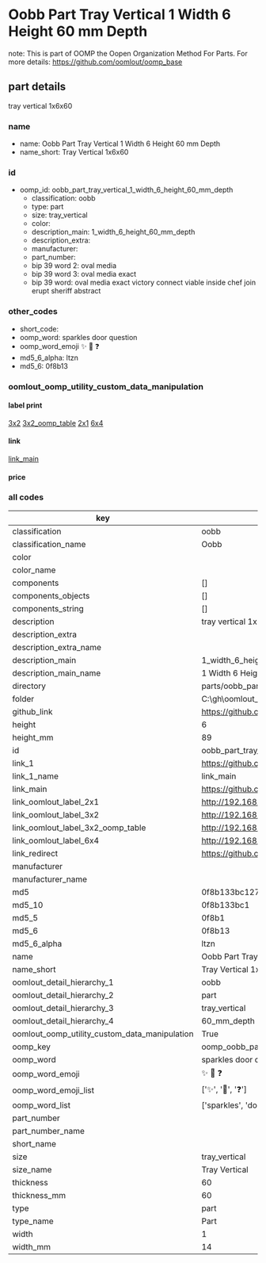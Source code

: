 # Oobb Part Tray Vertical 1 Width 6 Height 60 mm Depth  

note: This is part of OOMP the Oopen Organization Method For Parts. For more details: https://github.com/oomlout/oomp_base

##  part details
  



tray vertical 1x6x60



### name
* name: Oobb Part Tray Vertical 1 Width 6 Height 60 mm Depth
* name_short: Tray Vertical 1x6x60 
### id
* oomp_id: oobb_part_tray_vertical_1_width_6_height_60_mm_depth
  * classification: oobb
  * type: part
  * size: tray_vertical
  * color: 
  * description_main: 1_width_6_height_60_mm_depth
  * description_extra: 
  * manufacturer: 
  * part_number: 
  * bip 39 word 2: oval media
  * bip 39 word 3: oval media exact
  * bip 39 word: oval media exact victory connect viable inside chef join erupt sheriff abstract

### other_codes
* short_code: 
* oomp_word: sparkles door question
* oomp_word_emoji :sparkles: :door: :question:
* md5_6_alpha: ltzn
* md5_6: 0f8b13






### oomlout_oomp_utility_custom_data_manipulation
#### label print
[3x2](http://192.168.1.245:1112/?label=oomp%20ltzn)
[3x2_oomp_table](http://192.168.1.108:1112/?label=oomp%20ltzn)
[2x1](http://192.168.1.242:1112/?label=oomp%20ltzn)
[6x4](http://192.168.1.55:1112/?label=oomp%20ltzn)    

#### link

[link_main](https://github.com/oomlout/oomlout_oobb_version_4_generated_parts/tree/main/navigation_oomp/oobb/part/tray_vertical/1_width_6_height_60_mm_depth/part)                              

#### price







### all codes 
| key | value |  
| --- | --- |  
| classification | oobb |  
| classification_name | Oobb |  
| color |  |  
| color_name |  |  
| components | [] |  
| components_objects | [] |  
| components_string | [] |  
| description | tray vertical 1x6x60 |  
| description_extra |  |  
| description_extra_name |  |  
| description_main | 1_width_6_height_60_mm_depth |  
| description_main_name | 1 Width 6 Height 60 mm Depth |  
| directory | parts/oobb_part_tray_vertical_1_width_6_height_60_mm_depth |  
| folder | C:\gh\oomlout_oobb_version_4_generated_parts\parts\oobb_part_tray_vertical_1_width_6_height_60_mm_depth |  
| github_link | https://github.com/oomlout/oomlout_oomp_part_src/tree/main/parts/oobb_part_tray_vertical_1_width_6_height_60_mm_depth |  
| height | 6 |  
| height_mm | 89 |  
| id | oobb_part_tray_vertical_1_width_6_height_60_mm_depth |  
| link_1 | https://github.com/oomlout/oomlout_oobb_version_4_generated_parts/tree/main/navigation_oomp/oobb/part/tray_vertical/1_width_6_height_60_mm_depth/part |  
| link_1_name | link_main |  
| link_main | https://github.com/oomlout/oomlout_oobb_version_4_generated_parts/tree/main/navigation_oomp/oobb/part/tray_vertical/1_width_6_height_60_mm_depth/part |  
| link_oomlout_label_2x1 | http://192.168.1.242:1112/?label=oomp%20ltzn |  
| link_oomlout_label_3x2 | http://192.168.1.245:1112/?label=oomp%20ltzn |  
| link_oomlout_label_3x2_oomp_table | http://192.168.1.108:1112/?label=oomp%20ltzn |  
| link_oomlout_label_6x4 | http://192.168.1.55:1112/?label=oomp%20ltzn |  
| link_redirect | https://github.com/oomlout/oomlout_oobb_version_4_generated_parts/tree/main/parts/oobb_tray_vertical_01_06_60 |  
| manufacturer |  |  
| manufacturer_name |  |  
| md5 | 0f8b133bc1274ea7cd179f3a9ca29ced |  
| md5_10 | 0f8b133bc1 |  
| md5_5 | 0f8b1 |  
| md5_6 | 0f8b13 |  
| md5_6_alpha | ltzn |  
| name | Oobb Part Tray Vertical 1 Width 6 Height 60 mm Depth |  
| name_short | Tray Vertical 1x6x60  |  
| oomlout_detail_hierarchy_1 | oobb |  
| oomlout_detail_hierarchy_2 | part |  
| oomlout_detail_hierarchy_3 | tray_vertical |  
| oomlout_detail_hierarchy_4 | 60_mm_depth |  
| oomlout_oomp_utility_custom_data_manipulation | True |  
| oomp_key | oomp_oobb_part_tray_vertical_1_width_6_height_60_mm_depth |  
| oomp_word | sparkles door question |  
| oomp_word_emoji | :sparkles: :door: :question: |  
| oomp_word_emoji_list | [':sparkles:', ':door:', ':question:'] |  
| oomp_word_list | ['sparkles', 'door', 'question'] |  
| part_number |  |  
| part_number_name |  |  
| short_name |  |  
| size | tray_vertical |  
| size_name | Tray Vertical |  
| thickness | 60 |  
| thickness_mm | 60 |  
| type | part |  
| type_name | Part |  
| width | 1 |  
| width_mm | 14 |  
